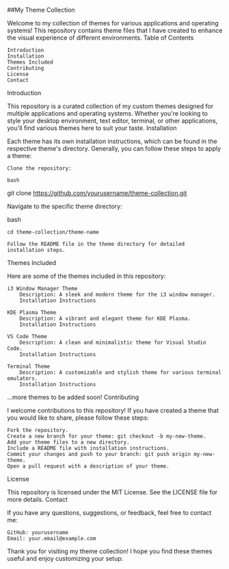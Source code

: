 ##My Theme Collection

Welcome to my collection of themes for various applications and operating systems! This repository contains theme files that I have created to enhance the visual experience of different environments.
Table of Contents

    Introduction
    Installation
    Themes Included
    Contributing
    License
    Contact

Introduction

This repository is a curated collection of my custom themes designed for multiple applications and operating systems. Whether you're looking to style your desktop environment, text editor, terminal, or other applications, you'll find various themes here to suit your taste.
Installation

Each theme has its own installation instructions, which can be found in the respective theme's directory. Generally, you can follow these steps to apply a theme:

    Clone the repository:

    bash

git clone https://github.com/yourusername/theme-collection.git

Navigate to the specific theme directory:

bash

    cd theme-collection/theme-name

    Follow the README file in the theme directory for detailed installation steps.

Themes Included

Here are some of the themes included in this repository:

    i3 Window Manager Theme
        Description: A sleek and modern theme for the i3 window manager.
        Installation Instructions

    KDE Plasma Theme
        Description: A vibrant and elegant theme for KDE Plasma.
        Installation Instructions

    VS Code Theme
        Description: A clean and minimalistic theme for Visual Studio Code.
        Installation Instructions

    Terminal Theme
        Description: A customizable and stylish theme for various terminal emulators.
        Installation Instructions

...more themes to be added soon!
Contributing

I welcome contributions to this repository! If you have created a theme that you would like to share, please follow these steps:

    Fork the repository.
    Create a new branch for your theme: git checkout -b my-new-theme.
    Add your theme files to a new directory.
    Include a README file with installation instructions.
    Commit your changes and push to your branch: git push origin my-new-theme.
    Open a pull request with a description of your theme.

License

This repository is licensed under the MIT License. See the LICENSE file for more details.
Contact

If you have any questions, suggestions, or feedback, feel free to contact me:

    GitHub: yourusername
    Email: your.email@example.com

Thank you for visiting my theme collection! I hope you find these themes useful and enjoy customizing your setup.
